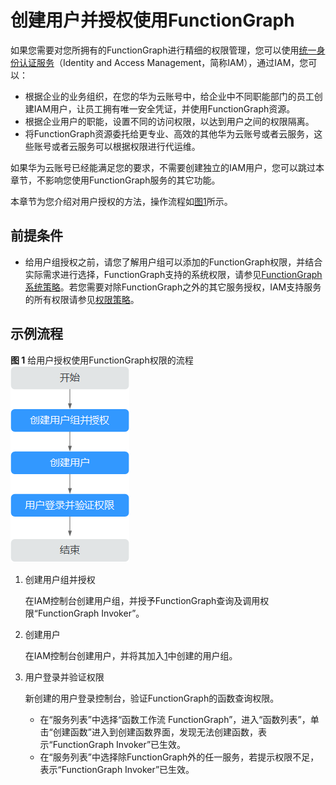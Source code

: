 # 创建用户并授权使用FunctionGraph<a name="ZH-CN_TOPIC_0170683656"></a>

如果您需要对您所拥有的FunctionGraph进行精细的权限管理，您可以使用[统一身份认证服务](https://support.huaweicloud.com/usermanual-iam/zh-cn_topic_0079496985.html)（Identity and Access Management，简称IAM），通过IAM，您可以：

-   根据企业的业务组织，在您的华为云账号中，给企业中不同职能部门的员工创建IAM用户，让员工拥有唯一安全凭证，并使用FunctionGraph资源。
-   根据企业用户的职能，设置不同的访问权限，以达到用户之间的权限隔离。
-   将FunctionGraph资源委托给更专业、高效的其他华为云账号或者云服务，这些账号或者云服务可以根据权限进行代运维。

如果华为云账号已经能满足您的要求，不需要创建独立的IAM用户，您可以跳过本章节，不影响您使用FunctionGraph服务的其它功能。

本章节为您介绍对用户授权的方法，操作流程如[图1](#fig484754213103)所示。

## 前提条件<a name="section0172163995812"></a>

-   给用户组授权之前，请您了解用户组可以添加的FunctionGraph权限，并结合实际需求进行选择，FunctionGraph支持的系统权限，请参见[FunctionGraph系统策略](https://support.huaweicloud.com/productdesc-functiongraph/functiongraph_01_0160.html)。若您需要对除FunctionGraph之外的其它服务授权，IAM支持服务的所有权限请参见[权限策略](https://support.huaweicloud.com/usermanual-permissions/zh-cn_topic_0063498930.html)。

## 示例流程<a name="section73381480"></a>

**图 1**  给用户授权使用FunctionGraph权限的流程<a name="fig484754213103"></a>  
![](figures/给用户授权使用FunctionGraph权限的流程.png "给用户授权使用FunctionGraph权限的流程")

1.  <a name="li1113720874811"></a>创建用户组并授权

    在IAM控制台创建用户组，并授予FunctionGraph查询及调用权限“FunctionGraph Invoker”。

2.  创建用户

    在IAM控制台创建用户，并将其加入[1](#li1113720874811)中创建的用户组。

3.  用户登录并验证权限

    新创建的用户登录控制台，验证FunctionGraph的函数查询权限。

    -   在“服务列表”中选择“函数工作流 FunctionGraph”，进入“函数列表”，单击“创建函数”进入到创建函数界面，发现无法创建函数，表示“FunctionGraph Invoker”已生效。
    -   在“服务列表”中选择除FunctionGraph外的任一服务，若提示权限不足，表示“FunctionGraph Invoker”已生效。


